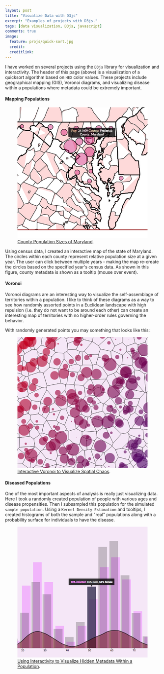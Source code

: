 ```yaml
---
layout: post
title: "Visualize Data with D3js"
excerpt: "Examples of projects with D3js."
tags: [data visualization, D3js, javascript]
comments: true
image:
  feature: projs/quick-sort.jpg
  credit:
  creditlink:
---
```


I have worked on several projects using the `D3js` library for visualization and interactivity. The header of this page (above) is a visualization of a quicksort algorithm based on `HEX` color values. These projects include geographical mapping (GIS), Voronoi diagrams, and visualizing disease within a populations where metadata could be extremely important.

#### Mapping Populations

<figure>
	<a href="../images/projs/thumbMap2.jpg"><img src="../images/projs/thumbMap2.jpg"></a>
	<figcaption><a href="" title="County Population Sizes of Maryland">County Population Sizes of Maryland</a>.</figcaption>
</figure>

Using census data, I created an interactive map of the state of Maryland. The circles within each county represent relative population size at a given year. The user can click between multiple years - making the map re-create the circles based on the specified year's census data. As shown in this figure, county metadata is shown as a tooltip (mouse over event).  

#### Voronoi

Voronoi diagrams are an interesting way to visualize the self-assemblage of territories within a population. I like to think of these diagrams as a way to see how randomly assorted points in a Euclidean landscape with high repulsion (i.e. they do not want to be around each other) can create an interesting map of territories with no higher-order rules governing the behavior.  

With randomly generated points you may something that looks like this:

<figure>
	<a href="../images/projs/thumbV.jpg"><img src="../images/projs/thumbV.jpg"></a>
	<figcaption><a href="" title="Interactive Voronoi to Visualize Spatial Chaos">Interactive Voronoi to Visualize Spatial Chaos</a>.</figcaption>
</figure>

#### Diseased Populations

One of the most important aspects of analysis is really just visualizing data. Here I took a randomly created population of people with various ages and disease propensities. Then I subsampled this population for the simulated `sample population`. Using a `Kernel Density Estimation` and tooltips, I created histograms of both the sample and "real" populations along with a probability surface for individuals to have the disease.  

<figure>
	<a href="../images/projs/thumbKDE.jpg"><img src="../images/projs/thumbKDE.jpg"></a>
	<figcaption><a href="" title="Using Interactivity to Visualize Hidden Metadata Within a Population">Using Interactivity to Visualize Hidden Metadata Within a Population</a>.</figcaption>
</figure>
